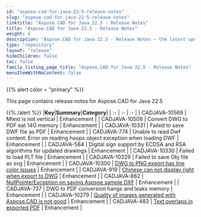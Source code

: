 ```yaml
---
id: "aspose-cad-for-java-22-5-release-notes"
slug: "aspose-cad-for-java-22-5-release-notes"
linktitle: "Aspose.CAD for Java 22.5 - Release Notes"
title: "Aspose.CAD for Java 22.5 - Release Notes"
weight: 8
description: "Aspose.CAD for Java 22.5 - Release Notes – the latest updates and fixes."
type: "repository"
layout: "release"
hideChildren: false
toc: false
family_listing_page_title: "Aspose.CAD for Java 22.5 - Release Notes"
menuItemWithNoContent: false
---
```


{{% alert color = "primary" %}}

This page contains release notes for Aspose.CAD for Java 22.5

{{% /alert %}}
|**Key**|**Summary**|**Category**|
| :- | :- | :- |
| CADJAVA-10569 | Mtext is not vertical | Enhancement |
| CADJAVA-10508 | Convert DWG to PDF eat 14G memory | Enhancement |
| CADJAVA-10331 | Failed to save DWF file as PDF | Enhancement |
| CADJAVA-774 | Unable to read Dwf content: Error on reading hoops object exception when loading DWF | Enhancement |
| CADJAVA-584 | Digital sign support by ECDSA and RSA algorithms for updated drawings | Enhancement |
| CADJAVA-10330 | Failed to load PLT file | Enhancement |
| CADJAVA-10329 | Failed to save Obj file as svg | Enhancement |
| CADJAVA-10300 | [DWG to PNG export has line color issues](https://forum.aspose.com/t/dwg-to-png-export-help/230919) | Enhancement |
| CADJAVA-919 | [Chinese can not display right when export to DWG](https://forum.aspose.com/t/chinese-can-not-display-right-when-export-to-dwg/222471) | Enhancement |
| CADJAVA-862 | [NullPointerException on saving Aspsoe sample DXF](https://forum.aspose.com/t/saving-dxf-file-gives-error/219470) | Enhancement |
| CADJAVA-737 | DWG to PDF conversion hangs and leaks memory | Enhancement |
| CADJAVA-10279 | [Quality of images generated with Aspose.CAD is not good](https://forum.aspose.com/t/quality-of-images-generated-with-aspose/232598/3) | Enhancement |
| CADJAVA-483 | [Text overlaps in exported PDF](https://forum.aspose.com/t/aspose-cad-dwg-pdf/195143) | Enhancement |
